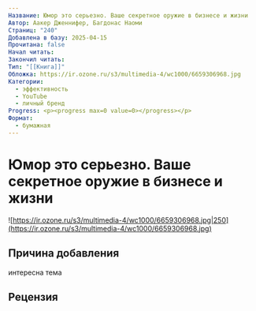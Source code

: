 ```yaml
---
Название: Юмор это серьезно. Ваше секретное оружие в бизнесе и жизни
Автор: Аакер Дженнифер, Багдонас Наоми
Страниц: "240"
Добавлена в базу: 2025-04-15
Прочитана: false
Начал читать: 
Закончил читать: 
Тип: "[[Книга]]"
Обложка: https://ir.ozone.ru/s3/multimedia-4/wc1000/6659306968.jpg
Категории:
  - эффективность
  - YouTube
  - личный бренд
Progress: <p><progress max=0 value=0></progress></p>
Формат:
  - бумажная
---
```

# Юмор это серьезно. Ваше секретное оружие в бизнесе и жизни

![https://ir.ozone.ru/s3/multimedia-4/wc1000/6659306968.jpg|250](https://ir.ozone.ru/s3/multimedia-4/wc1000/6659306968.jpg)

## Причина добавления

интересна тема

## Рецензия
